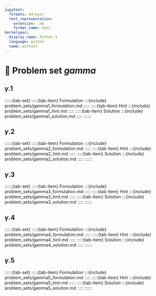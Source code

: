```yaml
---
jupytext:
  formats: md:myst
  text_representation:
    extension: .md
    format_name: myst
kernelspec:
  display_name: Python 3
  language: python
  name: python3
---
```


# 🔬 Problem set *gamma*


## $\gamma$.1

::::::{tab-set}
:::::{tab-item} Formulation
:::{include} problem_sets/gamma1_formulation.md
:::::
:::::{tab-item} Hint
:::{include} problem_sets/gamma1_hint.md
:::::
:::::{tab-item} Solution
:::{include} problem_sets/gamma1_solution.md
:::::
::::::

## $\gamma$.2

::::::{tab-set}
:::::{tab-item} Formulation
:::{include} problem_sets/gamma2_formulation.md
:::::
:::::{tab-item} Hint
:::{include} problem_sets/gamma2_hint.md
:::::
:::::{tab-item} Solution
:::{include} problem_sets/gamma2_solution.md
:::::
::::::

## $\gamma$.3

::::::{tab-set}
:::::{tab-item} Formulation
:::{include} problem_sets/gamma3_formulation.md
:::::
:::::{tab-item} Hint
:::{include} problem_sets/gamma3_hint.md
:::::
:::::{tab-item} Solution
:::{include} problem_sets/gamma3_solution.md
:::::
::::::

## $\gamma$.4

::::::{tab-set}
:::::{tab-item} Formulation
:::{include} problem_sets/gamma4_formulation.md
:::::
:::::{tab-item} Hint
:::{include} problem_sets/gamma4_hint.md
:::::
:::::{tab-item} Solution
:::{include} problem_sets/gamma4_solution.md
:::::
::::::

## $\gamma$.5

::::::{tab-set}
:::::{tab-item} Formulation
:::{include} problem_sets/gamma5_formulation.md
:::::
:::::{tab-item} Hint
:::{include} problem_sets/gamma5_hint.md
:::::
:::::{tab-item} Solution
:::{include} problem_sets/gamma5_solution.md
:::::
::::::
